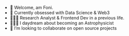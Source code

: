 - 👋 Welcome, am Foni.
- 👀 Currently obsessed with Data Science & Web3
- 👨🏽‍💻 Research Analyst & Frontend Dev in a previous life.
- 👨🏽‍🚀 I daydream about becoming an Astrophysicist
- 💞️ I’m looking to collaborate on open source projects

<!---
CodeJedi-x/CodeJedi-x is a ✨ special ✨ repository because its `README.md` (this file) appears on your GitHub profile.
You can click the Preview link to take a look at your changes.
--->
